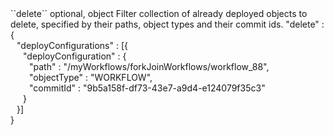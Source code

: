 <tr>
<td>``delete``</td>
<td>optional, object</td>
<td>Filter collection of already deployed objects to delete, specified by their paths, object types and their commit ids.</td>
<td> "delete" : {
  <div style="padding-left:10px;">"deployConfigurations" : [{</div>
  <div style="padding-left:20px;">"deployConfiguration" : {</div>
  <div style="padding-left:30px;">"path" : "/myWorkflows/forkJoinWorkflows/workflow_88",</div>
  <div style="padding-left:30px;">"objectType" : "WORKFLOW",</div>
  <div style="padding-left:30px;">"commitId" : "9b5a158f-df73-43e7-a9d4-e124079f35c3"</div>
  <div style="padding-left:20px;">}</div>
  <div style="padding-left:10px;">}]</div>
  }</td>
<td></td>
</tr>